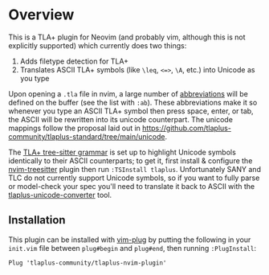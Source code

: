 # Overview
This is a TLA+ plugin for Neovim (and probably vim, although this is not explicitly supported) which currently does two things:
1. Adds filetype detection for TLA+
2. Translates ASCII TLA+ symbols (like `\leq`, `<=>`, `\A`, etc.) into Unicode as you type

Upon opening a `.tla` file in nvim, a large number of [abbreviations](https://neovim.io/doc/user/map.html#abbreviations) will be defined on the buffer (see the list with `:ab`).
These abbreviations make it so whenever you type an ASCII TLA+ symbol then press space, enter, or tab, the ASCII will be rewritten into its unicode counterpart.
The unicode mappings follow the proposal laid out in https://github.com/tlaplus-community/tlaplus-standard/tree/main/unicode.

The [TLA+ tree-sitter grammar](https://github.com/tlaplus-community/tree-sitter-tlaplus/) is set up to highlight Unicode symbols identically to their ASCII counterparts; to get it, first install & configure the [nvim-treesitter](https://github.com/nvim-treesitter/nvim-treesitter) plugin then run `:TSInstall tlaplus`.
Unfortunately SANY and TLC do not currently support Unicode symbols, so if you want to fully parse or model-check your spec you'll need to translate it back to ASCII with the [tlaplus-unicode-converter](https://github.com/tlaplus-community/tlauc) tool.

## Installation
This plugin can be installed with [vim-plug](https://github.com/junegunn/vim-plug) by putting the following in your `init.vim` file between `plug#begin` and `plug#end`, then running `:PlugInstall`:
```vim
Plug 'tlaplus-community/tlaplus-nvim-plugin'
```
